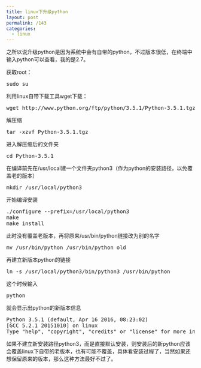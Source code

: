 ```yaml
---
title: linux下升级python
layout: post
permalink: /143
categories:
  - linux
---
```

之所以说升级python是因为系统中会有自带的python，不过版本很低，在终端中输入python可以查看，我的是2.7。

获取root：

<pre class="brush: cpp; title: ; notranslate" title="">sudo su</pre>

利用linux自带下载工具wget下载：

<pre class="brush: cpp; title: ; notranslate" title="">wget http://www.python.org/ftp/python/3.5.1/Python-3.5.1.tgz</pre>

解压缩

<pre class="brush: cpp; title: ; notranslate" title="">tar -xzvf Python-3.5.1.tgz</pre>

进入解压缩后的文件夹

<pre class="brush: cpp; title: ; notranslate" title="">cd Python-3.5.1</pre>

在编译前先在/usr/local建一个文件夹python3（作为python的安装路径，以免覆盖老的版本）

<pre class="brush: cpp; title: ; notranslate" title="">mkdir /usr/local/python3</pre>

开始编译安装

<pre class="brush: cpp; title: ; notranslate" title="">./configure --prefix=/usr/local/python3
make
make install</pre>

此时没有覆盖老版本，再将原来/usr/bin/python链接改为别的名字

<pre class="brush: cpp; title: ; notranslate" title="">mv /usr/bin/python /usr/bin/python_old</pre>

再建立新版本python的链接

<pre class="brush: cpp; title: ; notranslate" title="">ln -s /usr/local/python3/bin/python3 /usr/bin/python</pre>

这个时候输入

<pre class="brush: cpp; title: ; notranslate" title="">python</pre>

就会显示出python的新版本信息

<pre class="brush: cpp; title: ; notranslate" title="">Python 3.5.1 (default, Apr 16 2016, 08:23:02) 
[GCC 5.2.1 20151010] on linux
Type "help", "copyright", "credits" or "license" for more information.
</pre>

如果不建立新安装路径python3，而是直接默认安装，则安装后的新python应该会覆盖linux下自带的老版本，也有可能不覆盖，具体看安装过程了，当然如果还想保留原来的版本，那么这种方法最好不过了。